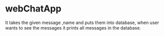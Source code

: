 # webChatApp
It takes the given message ,name and puts them into database, when user wants to see the messages it prints all messages in the database.
